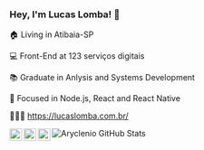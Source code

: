 ### Hey, I'm Lucas Lomba! 👋

🏠 Living in Atibaia-SP

💻 Front-End at 123 serviços digitais

📚 Graduate in Anlysis and Systems Development

🎯 Focused in Node.js, React and React Native 

👨🏻‍💻 https://lucaslomba.com.br/

<a target="_blank" href="https://www.linkedin.com/in/lucas-lomba/">
  <img align="left" alt="LinkdeIN" width="22px" src="https://cdn.jsdelivr.net/npm/simple-icons@v3/icons/linkedin.svg" />
</a>
<a target="_blank" href="https://api.whatsapp.com/send?phone=5511965898933">
  <img align="left" alt="Whatsapp" width="22px" src="https://cdn.jsdelivr.net/npm/simple-icons@v3/icons/whatsapp.svg" />
</a>
<a target="_blank" href="mailto:lucasazevedolomba@gmail.com">
  <img align="left" alt="Gmail" width="22px" src="https://cdn.jsdelivr.net/npm/simple-icons@v3/icons/gmail.svg" />
</a>

![Aryclenio GitHub Stats](https://github-readme-stats.vercel.app/api?username=lucaslomba&show_icons=true)
